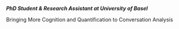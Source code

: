 ***PhD Student & Research Assistant at University of Basel***

Bringing More Cognition and Quantification to Conversation Analysis
